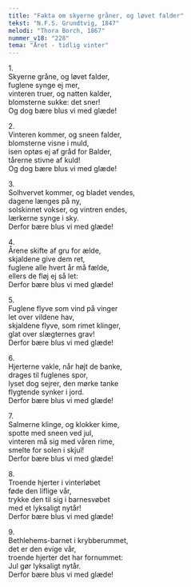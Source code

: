 ```yaml
---
title: "Fakta om skyerne gråner, og løvet falder"
tekst: "N.F.S. Grundtvig, 1847"
melodi: "Thora Borch, 1867"
nummer_v18: "228"
tema: "Året - tidlig vinter"
---
```


1\.\
Skyerne gråne, og løvet falder,\
fuglene synge ej mer,\
vinteren truer, og natten kalder,\
blomsterne sukke: det sner!\
Og dog bære blus vi med glæde!

2\.\
Vinteren kommer, og sneen falder,\
blomsterne visne i muld,\
isen optøs ej af gråd for Balder,\
tårerne stivne af kuld!\
Og dog bære blus vi med glæde!

3\.\
Solhvervet kommer, og bladet vendes,\
dagene længes på ny,\
solskinnet vokser, og vintren endes,\
lærkerne synge i sky.\
Derfor bære blus vi med glæde!

4\.\
Årene skifte af gru for ælde,\
skjaldene give dem ret,\
fuglene alle hvert år må fælde,\
ellers de fløj ej så let:\
Derfor bære blus vi med glæde!

5\.\
Fuglene flyve som vind på vinger\
let over vildene hav,\
skjaldene flyve, som rimet klinger,\
glat over slægternes grav!\
Derfor bære blus vi med glæde!

6\.\
Hjerterne vakle, når højt de banke,\
drages til fuglenes spor,\
lyset dog sejrer, den mørke tanke\
flygtende synker i jord.\
Derfor bære blus vi med glæde!

7\.\
Salmerne klinge, og klokker kime,\
spotte med sneen ved jul,\
vinteren må sig med våren rime,\
smelte for solen i skjul!\
Derfor bære blus vi med glæde!

8\.\
Troende hjerter i vinterløbet\
føde den liflige vår,\
trykke den til sig i barnesvøbet\
med et lyksaligt nytår!\
Derfor bære blus vi med glæde!

9\.\
Bethlehems-barnet i krybberummet,\
det er den evige vår,\
troende hjerter det har fornummet:\
Jul gør lyksaligt nytår.\
Derfor bære blus vi med glæde!